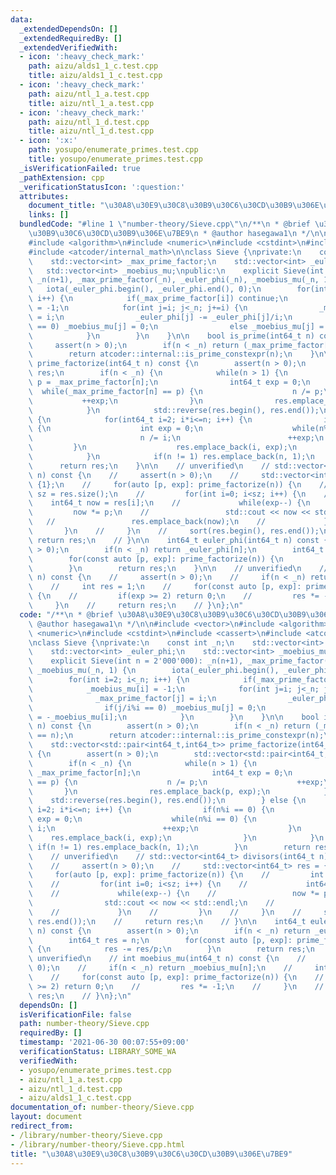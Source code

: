 ```yaml
---
data:
  _extendedDependsOn: []
  _extendedRequiredBy: []
  _extendedVerifiedWith:
  - icon: ':heavy_check_mark:'
    path: aizu/alds1_1_c.test.cpp
    title: aizu/alds1_1_c.test.cpp
  - icon: ':heavy_check_mark:'
    path: aizu/ntl_1_a.test.cpp
    title: aizu/ntl_1_a.test.cpp
  - icon: ':heavy_check_mark:'
    path: aizu/ntl_1_d.test.cpp
    title: aizu/ntl_1_d.test.cpp
  - icon: ':x:'
    path: yosupo/enumerate_primes.test.cpp
    title: yosupo/enumerate_primes.test.cpp
  _isVerificationFailed: true
  _pathExtension: cpp
  _verificationStatusIcon: ':question:'
  attributes:
    document_title: "\u30A8\u30E9\u30C8\u30B9\u30C6\u30CD\u30B9\u306E\u7BE9"
    links: []
  bundledCode: "#line 1 \"number-theory/Sieve.cpp\"\n/**\n * @brief \u30A8\u30E9\u30C8\
    \u30B9\u30C6\u30CD\u30B9\u306E\u7BE9\n * @author hasegawa1\n */\n\n#include <vector>\n\
    #include <algorithm>\n#include <numeric>\n#include <cstdint>\n#include <cassert>\n\
    #include <atcoder/internal_math>\n\nclass Sieve {\nprivate:\n    const int _n;\n\
    \    std::vector<int> _max_prime_factor;\n    std::vector<int> _euler_phi;\n \
    \   std::vector<int> _moebius_mu;\npublic:\n    explicit Sieve(int n = 2'000'000):\
    \ _n(n+1), _max_prime_factor(_n), _euler_phi(_n), _moebius_mu(_n, 1) {\n     \
    \   iota(_euler_phi.begin(), _euler_phi.end(), 0);\n        for(int i=2; i<_n;\
    \ i++) {\n            if(_max_prime_factor[i]) continue;\n            _moebius_mu[i]\
    \ = -1;\n            for(int j=i; j<_n; j+=i) {\n                _max_prime_factor[j]\
    \ = i;\n                _euler_phi[j] -= _euler_phi[j]/i;\n                if(j/i%i\
    \ == 0) _moebius_mu[j] = 0;\n                else _moebius_mu[j] = -_moebius_mu[i];\n\
    \            }\n        }\n    }\n\n    bool is_prime(int64_t n) const {\n   \
    \     assert(n > 0);\n        if(n < _n) return (_max_prime_factor[n] == n);\n\
    \        return atcoder::internal::is_prime_constexpr(n);\n    }\n\n    std::vector<std::pair<int64_t,int64_t>>\
    \ prime_factorize(int64_t n) const {\n        assert(n > 0);\n        std::vector<std::pair<int64_t,int64_t>>\
    \ res;\n        if(n < _n) {\n            while(n > 1) {\n                int64_t\
    \ p = _max_prime_factor[n];\n                int64_t exp = 0;\n              \
    \  while(_max_prime_factor[n] == p) {\n                    n /= p;\n         \
    \           ++exp;\n                }\n                res.emplace_back(p, exp);\n\
    \            }\n            std::reverse(res.begin(), res.end());\n        } else\
    \ {\n            for(int64_t i=2; i*i<=n; i++) {\n                if(n%i == 0)\
    \ {\n                    int exp = 0;\n                    while(n%i == 0) {\n\
    \                        n /= i;\n                        ++exp;\n           \
    \         }\n                    res.emplace_back(i, exp);\n                }\n\
    \            }\n            if(n != 1) res.emplace_back(n, 1);\n        }\n  \
    \      return res;\n    }\n\n    // unverified\n    // std::vector<int64_t> divisors(int64_t\
    \ n) const {\n    //     assert(n > 0);\n    //     std::vector<int64_t> res =\
    \ {1};\n    //     for(auto [p, exp]: prime_factorize(n)) {\n    //         int\
    \ sz = res.size();\n    //         for(int i=0; i<sz; i++) {\n    //         \
    \    int64_t now = res[i];\n    //             while(exp--) {\n    //        \
    \         now *= p;\n    //                 std::cout << now << std::endl;\n \
    \   //                 res.emplace_back(now);\n    //             }\n    //  \
    \       }\n    //     }\n    //     sort(res.begin(), res.end());\n    //    \
    \ return res;\n    // }\n\n    int64_t euler_phi(int64_t n) const {\n        assert(n\
    \ > 0);\n        if(n < _n) return _euler_phi[n];\n        int64_t res = n;\n\
    \        for(const auto [p, exp]: prime_factorize(n)) {\n            res -= res/p;\n\
    \        }\n        return res;\n    }\n\n    // unverified\n    // int moebius_mu(int64_t\
    \ n) const {\n    //     assert(n > 0);\n    //     if(n < _n) return _moebius_mu[n];\n\
    \    //     int res = 1;\n    //     for(const auto [p, exp]: prime_factorize(n))\
    \ {\n    //         if(exp >= 2) return 0;\n    //         res *= -1;\n    //\
    \     }\n    //     return res;\n    // }\n};\n"
  code: "/**\n * @brief \u30A8\u30E9\u30C8\u30B9\u30C6\u30CD\u30B9\u306E\u7BE9\n *\
    \ @author hasegawa1\n */\n\n#include <vector>\n#include <algorithm>\n#include\
    \ <numeric>\n#include <cstdint>\n#include <cassert>\n#include <atcoder/internal_math>\n\
    \nclass Sieve {\nprivate:\n    const int _n;\n    std::vector<int> _max_prime_factor;\n\
    \    std::vector<int> _euler_phi;\n    std::vector<int> _moebius_mu;\npublic:\n\
    \    explicit Sieve(int n = 2'000'000): _n(n+1), _max_prime_factor(_n), _euler_phi(_n),\
    \ _moebius_mu(_n, 1) {\n        iota(_euler_phi.begin(), _euler_phi.end(), 0);\n\
    \        for(int i=2; i<_n; i++) {\n            if(_max_prime_factor[i]) continue;\n\
    \            _moebius_mu[i] = -1;\n            for(int j=i; j<_n; j+=i) {\n  \
    \              _max_prime_factor[j] = i;\n                _euler_phi[j] -= _euler_phi[j]/i;\n\
    \                if(j/i%i == 0) _moebius_mu[j] = 0;\n                else _moebius_mu[j]\
    \ = -_moebius_mu[i];\n            }\n        }\n    }\n\n    bool is_prime(int64_t\
    \ n) const {\n        assert(n > 0);\n        if(n < _n) return (_max_prime_factor[n]\
    \ == n);\n        return atcoder::internal::is_prime_constexpr(n);\n    }\n\n\
    \    std::vector<std::pair<int64_t,int64_t>> prime_factorize(int64_t n) const\
    \ {\n        assert(n > 0);\n        std::vector<std::pair<int64_t,int64_t>> res;\n\
    \        if(n < _n) {\n            while(n > 1) {\n                int64_t p =\
    \ _max_prime_factor[n];\n                int64_t exp = 0;\n                while(_max_prime_factor[n]\
    \ == p) {\n                    n /= p;\n                    ++exp;\n         \
    \       }\n                res.emplace_back(p, exp);\n            }\n        \
    \    std::reverse(res.begin(), res.end());\n        } else {\n            for(int64_t\
    \ i=2; i*i<=n; i++) {\n                if(n%i == 0) {\n                    int\
    \ exp = 0;\n                    while(n%i == 0) {\n                        n /=\
    \ i;\n                        ++exp;\n                    }\n                \
    \    res.emplace_back(i, exp);\n                }\n            }\n           \
    \ if(n != 1) res.emplace_back(n, 1);\n        }\n        return res;\n    }\n\n\
    \    // unverified\n    // std::vector<int64_t> divisors(int64_t n) const {\n\
    \    //     assert(n > 0);\n    //     std::vector<int64_t> res = {1};\n    //\
    \     for(auto [p, exp]: prime_factorize(n)) {\n    //         int sz = res.size();\n\
    \    //         for(int i=0; i<sz; i++) {\n    //             int64_t now = res[i];\n\
    \    //             while(exp--) {\n    //                 now *= p;\n    // \
    \                std::cout << now << std::endl;\n    //                 res.emplace_back(now);\n\
    \    //             }\n    //         }\n    //     }\n    //     sort(res.begin(),\
    \ res.end());\n    //     return res;\n    // }\n\n    int64_t euler_phi(int64_t\
    \ n) const {\n        assert(n > 0);\n        if(n < _n) return _euler_phi[n];\n\
    \        int64_t res = n;\n        for(const auto [p, exp]: prime_factorize(n))\
    \ {\n            res -= res/p;\n        }\n        return res;\n    }\n\n    //\
    \ unverified\n    // int moebius_mu(int64_t n) const {\n    //     assert(n >\
    \ 0);\n    //     if(n < _n) return _moebius_mu[n];\n    //     int res = 1;\n\
    \    //     for(const auto [p, exp]: prime_factorize(n)) {\n    //         if(exp\
    \ >= 2) return 0;\n    //         res *= -1;\n    //     }\n    //     return\
    \ res;\n    // }\n};\n"
  dependsOn: []
  isVerificationFile: false
  path: number-theory/Sieve.cpp
  requiredBy: []
  timestamp: '2021-06-30 00:07:55+09:00'
  verificationStatus: LIBRARY_SOME_WA
  verifiedWith:
  - yosupo/enumerate_primes.test.cpp
  - aizu/ntl_1_a.test.cpp
  - aizu/ntl_1_d.test.cpp
  - aizu/alds1_1_c.test.cpp
documentation_of: number-theory/Sieve.cpp
layout: document
redirect_from:
- /library/number-theory/Sieve.cpp
- /library/number-theory/Sieve.cpp.html
title: "\u30A8\u30E9\u30C8\u30B9\u30C6\u30CD\u30B9\u306E\u7BE9"
---
```

